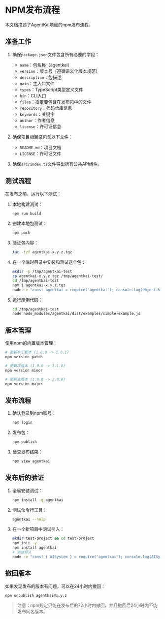 # NPM发布流程

本文档描述了AgentKai项目的npm发布流程。

## 准备工作

1. 确保`package.json`文件包含所有必要的字段：
   - `name`：包名称（agentkai）
   - `version`：版本号（遵循语义化版本规范）
   - `description`：包描述
   - `main`：主入口文件
   - `types`：TypeScript类型定义文件
   - `bin`：CLI入口
   - `files`：指定要包含在发布包中的文件
   - `repository`：代码仓库信息
   - `keywords`：关键字
   - `author`：作者信息
   - `license`：许可证信息

2. 确保项目根目录包含以下文件：
   - `README.md`：项目文档
   - `LICENSE`：许可证文件

3. 确保`src/index.ts`文件导出所有公共API组件。

## 测试流程

在发布之前，运行以下测试：

1. 本地构建测试：
   ```bash
   npm run build
   ```

2. 创建本地包测试：
   ```bash
   npm pack
   ```

3. 验证包内容：
   ```bash
   tar -tzf agentkai-x.y.z.tgz
   ```

4. 在一个临时目录中安装和测试这个包：
   ```bash
   mkdir -p /tmp/agentkai-test
   cp agentkai-x.y.z.tgz /tmp/agentkai-test/
   cd /tmp/agentkai-test
   npm i agentkai-x.y.z.tgz
   node -e "const agentkai = require('agentkai'); console.log(Object.keys(agentkai));"
   ```

5. 运行示例代码：
   ```bash
   cd /tmp/agentkai-test
   node node_modules/agentkai/dist/examples/simple-example.js
   ```

## 版本管理

使用npm的内置版本管理：

```bash
# 更新补丁版本 (1.0.0 -> 1.0.1)
npm version patch

# 更新次版本 (1.0.0 -> 1.1.0)
npm version minor

# 更新主版本 (1.0.0 -> 2.0.0)
npm version major
```

## 发布流程

1. 确认登录到npm账号：
   ```bash
   npm login
   ```

2. 发布包：
   ```bash
   npm publish
   ```

3. 检查发布结果：
   ```bash
   npm view agentkai
   ```

## 发布后的验证

1. 全局安装测试：
   ```bash
   npm install -g agentkai
   ```

2. 测试命令行工具：
   ```bash
   agentkai --help
   ```

3. 在一个新项目中测试引入：
   ```bash
   mkdir test-project && cd test-project
   npm init -y
   npm install agentkai
   # 测试导入
   node -e "const { AISystem } = require('agentkai'); console.log(AISystem)"
   ```

## 撤回版本

如果发现发布的版本有问题，可以在24小时内撤回：

```bash
npm unpublish agentkai@x.y.z
```

> 注意：npm规定只能在发布后的72小时内撤回，并且撤回后24小时内不能发布同名版本。 